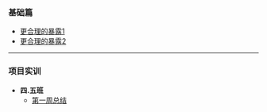 ### 基础篇 
 - [更合理的暴露1](http://guotingchaopr.github.io/ModelDesign/OO/1/)
 - [更合理的暴露2](http://guotingchaopr.github.io/ModelDesign/OO/2/)
 
---

### 项目实训
 - **四.五班**
   - [第一周总结](http://guotingchaopr.github.io/ModelDesign/ProjectPractive/class4_5/Week/1)
